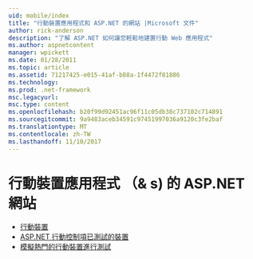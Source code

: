 ```yaml
---
uid: mobile/index
title: "行動裝置應用程式和 ASP.NET 的網站 |Microsoft 文件"
author: rick-anderson
description: "了解 ASP.NET 如何讓您輕鬆地建置行動 Web 應用程式"
ms.author: aspnetcontent
manager: wpickett
ms.date: 01/28/2011
ms.topic: article
ms.assetid: 71217425-e015-41af-b88a-1f4472f81886
ms.technology: 
ms.prod: .net-framework
msc.legacyurl: 
msc.type: content
ms.openlocfilehash: b20f99d92451ac96f11c05db38c737102c714891
ms.sourcegitcommit: 9a9483aceb34591c97451997036a9120c3fe2baf
ms.translationtype: MT
ms.contentlocale: zh-TW
ms.lasthandoff: 11/10/2017
---
```

<a name="mobile-apps--sites-with-aspnet"></a>行動裝置應用程式 （& s) 的 ASP.NET 網站
====================
- [行動裝置](overview.md)
- [ASP.NET 行動控制項已測試的裝置](tested-devices.md)
- [模擬熱門的行動裝置進行測試](device-simulators.md)
